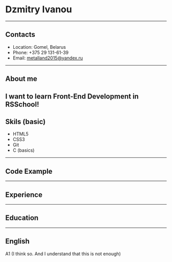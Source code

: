 # Dzmitry Ivanou
---
## Contacts
- Location: Gomel, Belarus
- Phone: +375 29 131-61-39
- Email: metalland2015@yandex.ru
---
## About me
I want to learn Front-End Development in RSSchool!
---
## Skils (basic)
- HTML5
- CSS3
- Git
- C (basics)
---
## Code Example
---
## Experience
---
## Education
---
## English
A1 (I think so. And I understand that this is not enough)